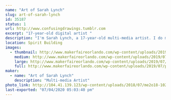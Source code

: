 ```yaml
---
name: "Art of Sarah Lynch"
slug: art-of-sarah-lynch
id: 35187
status: 1
url: http://www.confusingdrawings.tumblr.com
excerpt: "17-year-old digital artist "
description: "I'm Sarah Lynch, a 17-year-old multi-media artist. I do mostly fandom-related art, but I also do some original work. I'll be drawing and showing my art, and some future projects of mine!"
location: Spirit Building
images:
  - thumbnail: http://www.makerfaireorlando.com/wp-content/uploads/2019/07/poopy.jpg
    medium: http://www.makerfaireorlando.com/wp-content/uploads/2019/07/poopy.jpg
    large: http://www.makerfaireorlando.com/wp-content/uploads/2019/07/poopy.jpg
    full: http://www.makerfaireorlando.com/wp-content/uploads/2019/07/poopy.jpg
maker:
  - name: "Art of Sarah Lynch"
    description: "Multi-media Artist"
photo_link: http://104.41.139.123/wp-content/uploads/2018/07/me2o18-1024x1024.png
last-exported: "07/04/2020 05:03:40 pm"
---
```

